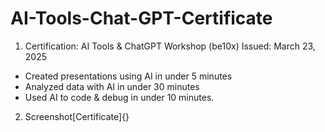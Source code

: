 # AI-Tools-Chat-GPT-Certificate

1. Certification: AI Tools & ChatGPT Workshop (be10x)
   Issued: March 23, 2025

 -  Created presentations using AI in under 5 minutes
 -  Analyzed data with AI in under 30 minutes
 -  Used AI to code & debug in under 10 minutes.

2. Screenshot[Certificate]{}
